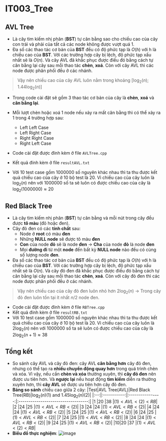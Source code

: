 # IT003_Tree

## AVL Tree

- Là cây tìm kiếm nhị phân (**BST**) tự cân bằng sao cho chiều cao của cây con trái và phải của tất cả các node không được vượt quá 1.
- Đa số các thao tác cơ bản của **BST** đều có độ phức tạp là $O(h)$ với h là chiều cao của **BST**. Với các trường hợp cây bị lệch, độ phức tạp xấu nhất sẽ là $O(n)$. Và cây AVL đã khắc phục được điều đó bằng cách tự cân bằng lại cây sau mỗi thao tác **chèn**, **xoá**. Còn với cây AVL thì các node được phân phối đều ở các nhánh.

> Vậy nên chiều cao của cây AVL luôn nằm trong khoảng $[\log_2(n);1.44\log_2(n)]$

- Trong code cài đặt sẽ gồm 3 thao tác cơ bản của cây là **chèn**, **xoá** và **cân bằng lại**.
- Mỗi lượt chèn hoặc xoá 1 node nếu xảy ra mất cân bằng thì có thể xảy ra 1 trong 4 trường hợp sau:

  - Left Left Case
  - Left Right Case
  - Right Right Case
  - Right Left Case

- Code cài đặt được đính kèm ở file `AVLTree.cpp`
- Kết quả đính kèm ở file `resultAVL.txt`
- Với 10 test case gồm $1000000$ số nguyên khác nhau thì ta thu được kết quả chiều cao của cây ở $10$ bộ test là $20$. Vì chiều cao của cây luôn là $\log_2(n)$ nên với $1000000$ số ta sẽ luôn có được chiều cao của cây là $\log_2(1000000)\approx20$

## Red Black Tree

- Là cây tìm kiếm nhị phân (**BST**) tự cân bằng và mỗi nút trong cây đều được **tô màu** (đỏ hoặc đen).
- Cây đỏ đen có các **tính chất** sau:
  - Node ở **root** có màu **đen**
  - Những **NULL node** sẽ được tô màu **đen**
  - **Con** của node **đỏ** sẽ là node **đen** &rarr; **Cha** của node **đỏ** là node **đen**
  - Mọi **đường đi** từ một **node** đến bất kỳ **NULL node** nào đều có cùng số lượng node **đen**.
- Đa số các thao tác cơ bản của **BST** đều có độ phức tạp là $O(h)$ với h là chiều cao của **BST**. Với các trường hợp cây bị lệch, độ phức tạp xấu nhất sẽ là $O(n)$. Và cây đỏ đen đã khắc phục được điều đó bằng cách tự cân bằng lại cây sau mỗi thao tác **chèn**, **xoá**. Còn với cây đỏ đen thì các node được phân phối đều ở các nhánh.

> Vậy nên chiều cao của cây đỏ đen luôn nhỏ hơn $2\log_2(n)$ &rarr; Trong cây đỏ đen luôn tồn tại ít nhất $n/2$ node đen.

- Code cài đặt được đính kèm ở file `RBTree.cpp`
- Kết quả đính kèm ở file `resultRB.txt`
- Với 10 test case gồm $1000000$ số nguyên khác nhau thì ta thu được kết quả chiều cao của cây ở $10$ bộ test là $20$. Vì chiều cao của cây luôn là $2\log_2(n)$ nên với $1000000$ số ta sẽ luôn có được chiều cao của cây là $2\log_2(n+1)\approx38$

## Tổng kết

- So sánh cây AVL và cây đỏ đen: cây AVL **cân bằng hơn** cây đỏ đen, nhưng có thể tạo ra **nhiều chuyển động quay hơn** trong quá trình chèn và xóa. Vì vậy, nếu cần **chèn và xóa** thường xuyên, thì **cây đỏ đen** nên được ưu tiên hơn. Và **ngược lại** nếu hoạt động **tìm kiếm** diễn ra thường xuyên hơn, thì **cây AVL** sẽ được ưu tiên hơn cây đỏ đen.
- **Bảng so sánh** chiều cao giữa 2 cây:
  |Test|AVL Tree(AVL)|Red Black Tree(RB)|$\log_2(n)$(1) and $1.45\log_2(n)$(2)|
  |:--:|:-----------:|:----------------:|:-----------------------------------:|
  |$1$ |$20$ |$38$ |$(1)< AVL < (2) < RB$|
  |$2$ |$24$ |$25$ |$(1)< AVL < RB < (2)$|
  |$3$ |$24$ |$24$ |$(1)< AVL < RB < (2)$|
  |$4$ |$24$ |$24$ |$(1)< AVL < RB < (2)$|
  |$5$ |$24$ |$25$ |$(1)< AVL < RB < (2)$|
  |$6$ |$24$ |$25$ |$(1)< AVL < RB < (2)$|
  |$7$ |$24$ |$25$ |$(1)< AVL < RB < (2)$|
  |$8$ |$24$ |$24$ |$(1)< AVL < RB < (2)$|
  |$9$ |$24$ |$25$ |$(1)< AVL < RB < (2)$|
  |$10$|$20$ |$37$ |$(1)< AVL < (2) < RB$|
- **Biểu đồ thực nghiệm**:
  ![image](https://github.com/m3r1t168/IT003_Tree/assets/70695937/462a64f6-ea5e-439f-95a8-a83320ae739e)
